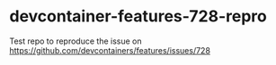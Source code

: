 # devcontainer-features-728-repro
Test repo to reproduce the issue on https://github.com/devcontainers/features/issues/728
